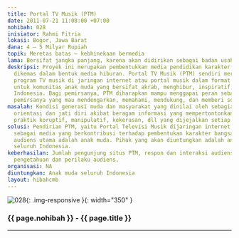 ```yaml
---
title: Portal TV Musik (PTM)
date: 2011-07-21 11:08:00 +07:00
nohibah: 028
inisiator: Rahmi Fitria
lokasi: Bogor, Jawa Barat
dana: 4 – 5 Milyar Rupiah
topik: Meretas batas – kebhinekaan bermedia
lama: Bersifat jangka panjang, karena akan didirikan sebagai badan usaha
deskripsi: Proyek ini merupakan pembentukkan media pendidikan karakter anak muda yang
  dikemas dalam bentuk media hiburan. Portal TV Musik (PTM) sendiri merupakan sebuah
  program TV musik di jaringan internet atau portal musik dalam format TV yang dirancang
  untuk komunitas anak muda yang bersifat akrab, menghibur, inspiratif, dan berwawasan
  Indonesia. Bagi pemirsanya, PTM diharapkan mampu menggapai peran sebagai sahabat
  pemirsanya yang mau mendengarkan, memahami, mendukung, dan memberi solusi
masalah: Kondisi generasi muda dan masyarakat yang dinilai oleh sebagian pihak kehilangan
  orientasi dan jati diri akibat beragam informasi yang mempertontonkan hedonisme,
  praktik koruptif, manipulatif, kekerasan, dll yang dijejalkan setiap waktunya
solusi: Pendirian PTM, yaitu Portal Televisi Musik dijaringan internet yang berperan
  sebagai media yang berkontribusi terhadap pembentukan karakter bangsa dengan target
  audiens utama adalah anak muda. Pihak yang akan diuntungkan adalah anak muda di
  seluruh Indonesia.
keberhasilan: Jumlah pengunjung situs PTM, respon dan interaksi audiens, serta perubahan
  pengetahuan dan perilaku audiens.
organisasi: NA
diuntungkan: Anak muda seluruh Indonesia
layout: hibahcmb
---
```


![028](/static/img/hibahcmb/028.png){: .img-responsive }{: width="350" }

### {{ page.nohibah }} - {{ page.title }}

---

